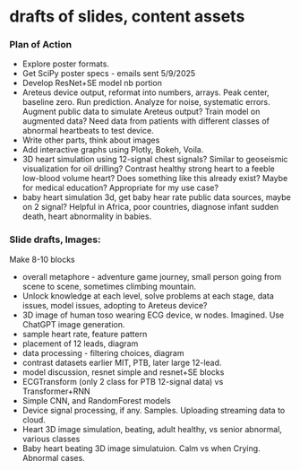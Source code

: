# drafts of slides, content assets   



### Plan of Action  
 * Explore poster formats.
 * Get SciPy poster specs - emails sent 5/9/2025  
 * Develop ResNet+SE model nb portion
 * Areteus device output, reformat into numbers, arrays. Peak center, baseline zero.
   Run prediction. Analyze for noise, systematic errors.
   Augment public data to simulate Areteus output? Train model on augmented data?
   Need data from patients with different classes of abnormal heartbeats to test device.  
 * Write other parts, think about images
 * Add interactive graphs using Plotly, Bokeh, Voila.  
 * 3D heart simulation using 12-signal chest signals? Similar to geoseismic visualization for oil drilling?  Contrast healthy strong heart to a feeble low-blood volume heart? Does something like this already exist? Maybe for medical education? Appropriate for my use case?
 * baby heart simulation 3d, get baby hear rate public data sources, maybe on 2 signal? Helpful in Africa, poor countries, diagnose infant sudden death, heart abnormality in babies.  

### Slide drafts, Images:  

Make 8-10 blocks  
 * overall metaphore - adventure game journey, small person going from scene to scene, sometimes climbing mountain.
 * Unlock knowledge at each level, solve problems at each stage, data issues, model issues, adopting to Areteus device?
 * 3D image of human toso wearing ECG device, w nodes. Imagined. Use ChatGPT image generation.  
 * sample heart rate, feature pattern
 * placement of 12 leads, diagram
 * data processing - filtering choices, diagram
 * contrast datasets earlier MIT, PTB, later large 12-lead.
 * model discussion, resnet simple and resnet+SE blocks
 * ECGTransform (only 2 class for PTB 12-signal data) vs Transformer+RNN
 * Simple CNN, and RandomForest models
 * Device signal processing, if any. Samples. Uploading streaming data to cloud.
 * Heart 3D image simulation, beating, adult healthy, vs senior abnormal, various classes
 * Baby heart beating 3D image simulatuion. Calm vs when Crying. Abnormal cases.  

